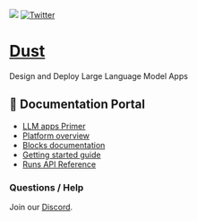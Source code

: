 [![](https://dcbadge.vercel.app/api/server/8NJR3zQU5X?compact=true&style=flat)](https://discord.gg/8NJR3zQU5X) [![Twitter](https://img.shields.io/twitter/url.svg?label=Follow%20%40dust4ai&style=social&url=https%3A%2F%2Ftwitter.com-dust4ai)](https://twitter.com/dust4ai)

# [Dust](https://dust.tt)

Design and Deploy Large Language Model Apps

## :book: Documentation Portal

- [LLM apps Primer](https://docs.dust.tt/introduction)
- [Platform overview](https://docs.dust.tt/overview)
- [Blocks documentation](https://docs.dust.tt/core-blocks)
- [Getting started guide](https://docs.dust.tt/quickstart)
- [Runs API Reference](https://docs.dust.tt/runs)

### Questions / Help

Join our [Discord](https://discord.gg/8NJR3zQU5X).